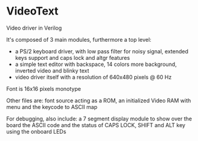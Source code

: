 # VideoText
Video driver in Verilog

It's composed of 3 main modules, furthermore a top level:
- a PS/2 keyboard driver, with low pass filter for noisy signal, extended keys support and caps lock and altgr features
- a simple text editor with backspace, 14 colors more background, inverted video and blinky text
- video driver itself with a resolution of 640x480 pixels @ 60 Hz

Font is 16x16 pixels monotype

Other files are: font source acting as a ROM, an initialized Video RAM with menu and the keycode to ASCII map

For debugging, also include: a 7 segment display module to show over the board the ASCII code and the status of CAPS LOCK, SHIFT and ALT key using the onboard LEDs

